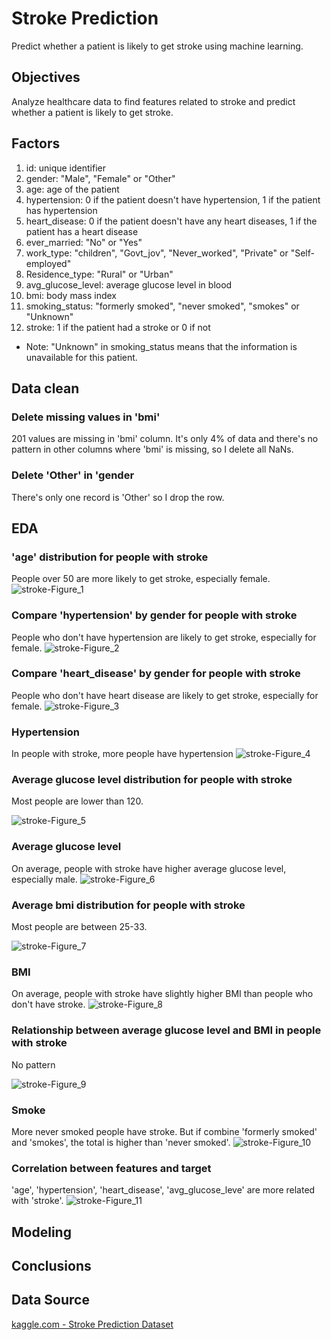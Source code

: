 # Stroke Prediction
Predict whether a patient is likely to get stroke using machine learning.

## Objectives
Analyze healthcare data to find features related to stroke and predict whether a patient is likely to get stroke.

## Factors
1) id: unique identifier
2) gender: "Male", "Female" or "Other"
3) age: age of the patient
4) hypertension: 0 if the patient doesn't have hypertension, 1 if the patient has hypertension
5) heart_disease: 0 if the patient doesn't have any heart diseases, 1 if the patient has a heart disease
6) ever_married: "No" or "Yes"
7) work_type: "children", "Govt_jov", "Never_worked", "Private" or "Self-employed"
8) Residence_type: "Rural" or "Urban"
9) avg_glucose_level: average glucose level in blood
10) bmi: body mass index
11) smoking_status: "formerly smoked", "never smoked", "smokes" or "Unknown"
12) stroke: 1 if the patient had a stroke or 0 if not

- Note: "Unknown" in smoking_status means that the information is unavailable for this patient.

## Data clean
### Delete missing values in 'bmi'
201 values are missing in 'bmi' column. It's only 4% of data and there's no pattern in other columns where 'bmi' is missing, so I delete all NaNs.

### Delete 'Other' in 'gender
There's only one record is 'Other' so I drop the row.

## EDA
### 'age' distribution for people with stroke
People over 50 are more likely to get stroke, especially female.
![stroke-Figure_1](https://user-images.githubusercontent.com/82603737/125129766-cb088380-e0b4-11eb-834a-8f03121d4f3a.png)
### Compare 'hypertension' by gender for people with stroke
People who don't have hypertension are likely to get stroke, especially for female.
![stroke-Figure_2](https://user-images.githubusercontent.com/82603737/125129978-13c03c80-e0b5-11eb-9471-10108215d960.png)
### Compare 'heart_disease' by gender for people with stroke
People who don't have heart disease are likely to get stroke, especially for female.
![stroke-Figure_3](https://user-images.githubusercontent.com/82603737/125130112-48cc8f00-e0b5-11eb-9b7e-da825a9226f5.png)
### Hypertension
In people with stroke, more people have hypertension
![stroke-Figure_4](https://user-images.githubusercontent.com/82603737/125130171-67328a80-e0b5-11eb-989f-c03aca48951d.png)
### Average glucose level distribution for people with stroke
Most people are lower than 120.

![stroke-Figure_5](https://user-images.githubusercontent.com/82603737/125130232-829d9580-e0b5-11eb-8ae1-3188425f3b33.png)
### Average glucose level
On average, people with stroke have higher average glucose level, especially male.
![stroke-Figure_6](https://user-images.githubusercontent.com/82603737/125130288-99dc8300-e0b5-11eb-9966-59babc0d0d1c.png)
### Average bmi distribution for people with stroke
Most people are between 25-33.

![stroke-Figure_7](https://user-images.githubusercontent.com/82603737/125131242-423f1700-e0b7-11eb-83cd-e1556ae7c7aa.png)
### BMI
On average, people with stroke have slightly higher BMI than people who don't have stroke.
![stroke-Figure_8](https://user-images.githubusercontent.com/82603737/125130421-cdb7a880-e0b5-11eb-8413-318dc147e755.png)
### Relationship between average glucose level and BMI in people with stroke
No pattern

![stroke-Figure_9](https://user-images.githubusercontent.com/82603737/125131255-4a975200-e0b7-11eb-97a5-f0a08fe113be.png)
### Smoke
More never smoked people have stroke. But if combine 'formerly smoked' and 'smokes', the total is higher than 'never smoked'.
![stroke-Figure_10](https://user-images.githubusercontent.com/82603737/125130585-1a9b7f00-e0b6-11eb-94f6-73966e8388e1.png)
### Correlation between features and target
'age', 'hypertension', 'heart_disease', 'avg_glucose_leve' are more related with 'stroke'.
![stroke-Figure_11](https://user-images.githubusercontent.com/82603737/125130816-81209d00-e0b6-11eb-8135-fbbb809e5524.png)

## Modeling


## Conclusions

## Data Source
[kaggle.com - Stroke Prediction Dataset](https://www.kaggle.com/fedesoriano/stroke-prediction-dataset)
